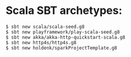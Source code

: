 # Scala SBT archetypes:

```
$ sbt new scala/scala-seed.g8
$ sbt new playframework/play-scala-seed.g8
$ sbt new akka/akka-http-quickstart-scala.g8
$ sbt new http4s/http4s.g8
$ sbt new holdenk/sparkProjectTemplate.g8
```
